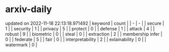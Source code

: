 # arxiv-daily
updated on 2022-11-18 22:13:18.971492
| keyword | count |
| - | - |
| secure | 1 |
| security | 1 |
| privacy | 5 |
| protect | 0 |
| defense | 1 |
| attack | 4 |
| robust | 9 |
| biometric | 0 |
| steal | 0 |
| extraction | 2 |
| membership infer | 0 |
| federate | 5 |
| fair | 0 |
| interpretability | 2 |
| exlainability | 0 |
| watermark | 0 |
